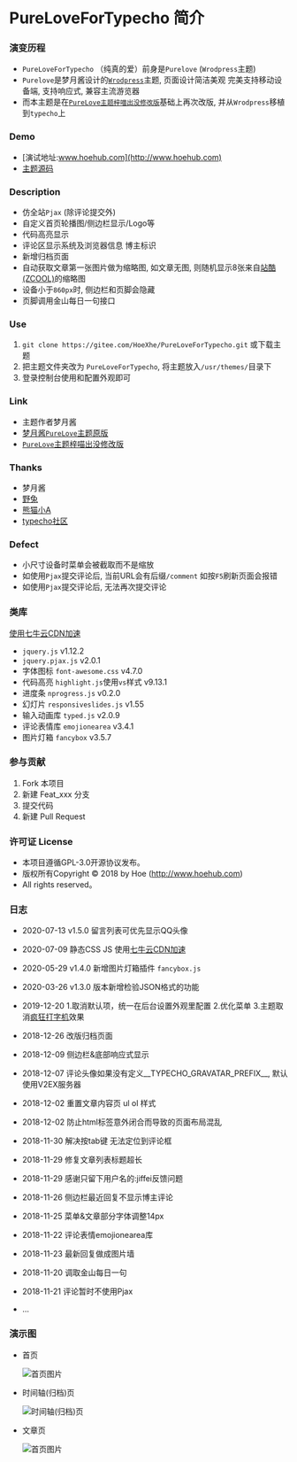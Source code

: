 # PureLoveForTypecho 简介

### 演变历程

- `PureLoveForTypecho` （纯真的爱）前身是`Purelove` (`Wrodpress`主题)
- `Purelove`是梦月酱设计的[`Wrodpress`](https://cn.wordpress.org/)主题, 页面设计简洁美观 完美支持移动设备端, 支持响应式, 兼容主流游览器
- 而本主题是在[`PureLove主题梓喵出没修改版`](https://www.azimiao.com/purelovethemes)基础上再次改版, 并从`Wrodpress`移植到`typecho`上

### Demo

- [演试地址:www.hoehub.com](http://www.hoehub.com)
- [主题源码](https://gitee.com/HoeXhe/PureLoveForTypecho)

### Description

- 仿全站`Pjax` (除评论提交外)
- 自定义首页轮播图/侧边栏显示/Logo等
- 代码高亮显示
- 评论区显示系统及浏览器信息 博主标识
- 新增归档页面
- 自动获取文章第一张图片做为缩略图, 如文章无图, 则随机显示8张来自[站酷 (ZCOOL)](http://www.zcool.com.cn)的缩略图
- 设备小于`860px`时, 侧边栏和页脚会隐藏
- 页脚调用金山每日一句接口

### Use

1. `git clone https://gitee.com/HoeXhe/PureLoveForTypecho.git` 或下载主题
2. 把主题文件夹改为 `PureLoveForTypecho`, 将主题放入`/usr/themes/`目录下
3. 登录控制台使用和配置外观即可

### Link

- 主题作者梦月酱
- [梦月酱`PureLove`主题原版](https://www.mywpku.com/purelove.html)
- [`PureLove`主题梓喵出没修改版](https://www.azimiao.com/purelovethemes)

### Thanks

- 梦月酱
- [野兔](https://www.azimiao.com)
- [熊猫小A](https://blog.imalan.cn)
- [typecho社区](http://forum.typecho.org/)

### Defect

- 小尺寸设备时菜单会被截取而不是缩放
- 如使用`Pjax`提交评论后, 当前URL会有后缀`/comment` 如按`F5`刷新页面会报错
- 如使用`Pjax`提交评论后, 无法再次提交评论

### 类库

[使用七牛云CDN加速](http://www.staticfile.org)

- `jquery.js` v1.12.2
- `jquery.pjax.js` v2.0.1
- 字体图标 `font-awesome.css` v4.7.0
- 代码高亮 `highlight.js`使用`vs`样式 v9.13.1
- 进度条 `nprogress.js` v0.2.0
- 幻灯片 `responsiveslides.js` v1.55
- 输入动画库 `typed.js` v2.0.9
- 评论表情库 `emojionearea` v3.4.1
- 图片灯箱 `fancybox` v3.5.7

### 参与贡献

1. Fork 本项目
2. 新建 Feat_xxx 分支
3. 提交代码
4. 新建 Pull Request

### 许可证 License

- 本项目遵循GPL-3.0开源协议发布。
- 版权所有Copyright © 2018 by Hoe (http://www.hoehub.com)
- All rights reserved。

### 日志

- 2020-07-13 v1.5.0 留言列表可优先显示QQ头像

- 2020-07-09 静态CSS JS 使用[七牛云CDN加速](http://www.staticfile.org/)

- 2020-05-29 v1.4.0 新增图片灯箱插件 `fancybox.js`

- 2020-03-26 v1.3.0 版本新增检验JSON格式的功能

- 2019-12-20 1.取消默认项，统一在后台设置外观里配置 2.优化菜单 3.主题取消[疯狂打字机](https://www.hoehub.com/PHP/typecho-ActivatePowerMode.html)效果

- 2018-12-26 改版归档页面

- 2018-12-09 侧边栏&底部响应式显示

- 2018-12-07 评论头像如果没有定义__TYPECHO_GRAVATAR_PREFIX__, 默认使用V2EX服务器

- 2018-12-02 重置文章内容页 ul ol 样式

- 2018-12-02 防止html标签意外闭合而导致的页面布局混乱	

- 2018-11-30 解决按tab键 无法定位到评论框	

- 2018-11-29 修复文章列表标题超长	

- 2018-11-29 感谢只留下用户名的:jiffei反馈问题	

- 2018-11-26 侧边栏最近回复不显示博主评论	

- 2018-11-25 菜单&文章部分字体调整14px	

- 2018-11-22 评论表情emojionearea库

- 2018-11-23 最新回复做成图片墙

- 2018-11-20 调取金山每日一句

- 2018-11-21 评论暂时不使用Pjax
- ...

### 演示图

- 首页

    ![首页图片](demo/index.jpg)
    
- 时间轴(归档)页
    
    ![时间轴(归档)页](demo/timeline.jpg)
    
- 文章页

    ![首页图片](demo/article.jpg)